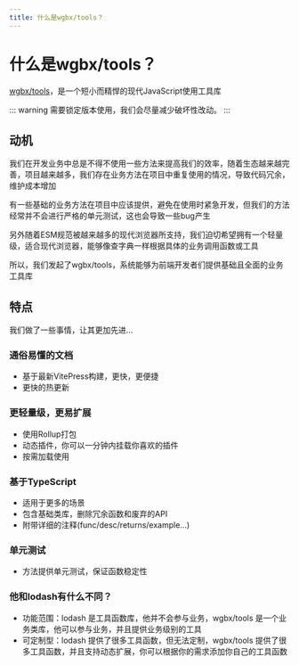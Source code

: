 ```yaml
---
title: 什么是wgbx/tools？
---
```

# 什么是wgbx/tools？

[wgbx/tools](https://gitlab.wgbx51.cn/vas_project/frontend_docs/tools)，是一个短小而精悍的现代JavaScript使用工具库

::: warning
需要锁定版本使用，我们会尽量减少破坏性改动。
:::

## 动机

我们在开发业务中总是不得不使用一些方法来提高我们的效率，随着生态越来越完善，项目越来越多，我们存在业务方法在项目中重复使用的情况，导致代码冗余，维护成本增加

有一些基础的业务方法在项目中应该提供，避免在使用时紧急开发，但我们的方法经常并不会进行严格的单元测试，这也会导致一些bug产生

另外随着ESM规范被越来越多的现代浏览器所支持，我们迫切希望拥有一个轻量级，适合现代浏览器，能够像查字典一样根据具体的业务调用函数或工具

所以，我们发起了wgbx/tools，系统能够为前端开发者们提供基础且全面的业务工具库

## 特点

我们做了一些事情，让其更加先进...

### 通俗易懂的文档

- 基于最新VitePress构建，更快，更便捷
- 更快的热更新

### 更轻量级，更易扩展

- 使用Rollup打包
- 动态插件，你可以一分钟内挂载你喜欢的插件
- 按需加载使用

### 基于TypeScript

- 适用于更多的场景
- 包含基础类库，删除冗余函数和废弃的API
- 附带详细的注释(func/desc/returns/example...)

### 单元测试
- 方法提供单元测试，保证函数稳定性

### 他和lodash有什么不同？

- 功能范围：lodash 是工具函数库，他并不会参与业务，wgbx/tools 是一个业务类库，他可以参与业务，并且提供业务级别的工具
- 可定制型：lodash 提供了很多工具函数，但无法定制，wgbx/tools 提供了很多工具函数，并且支持动态扩展，你可以根据你的需求添加你自己的工具函数
